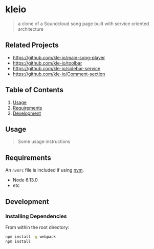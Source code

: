 # kleio

> a clone of a Soundcloud song page built with service oriented architecture

## Related Projects

  - https://github.com/kle-io/main-song-player
  - https://github.com/kle-io/toolbar
  - https://github.com/kle-io/sidebar-service
  - https://github.com/kle-io/Comment-section

## Table of Contents

1. [Usage](#Usage)
1. [Requirements](#requirements)
1. [Development](#development)

## Usage

> Some usage instructions

## Requirements

An `nvmrc` file is included if using [nvm](https://github.com/creationix/nvm).

- Node 6.13.0
- etc

## Development

### Installing Dependencies

From within the root directory:

```sh
npm install -g webpack
npm install
```

